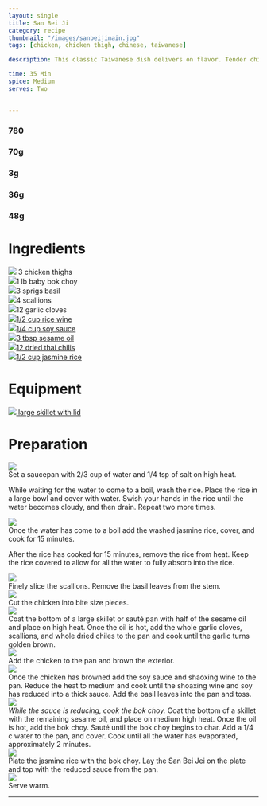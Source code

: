 ```yaml
---
layout: single
title: San Bei Ji
category: recipe
thumbnail: "/images/sanbeijimain.jpg"
tags: [chicken, chicken thigh, chinese, taiwanese]

description: This classic Taiwanese dish delivers on flavor. Tender chicken is cooked with sweet garlic cloves, dried thai chiles, soy sauce, shoaxing wine, basil, and paired with charred bok choy and jasmine rice.

time: 35 Min
spice: Medium
serves: Two


---
```


<div id= "nutrition">
<div id="calories"><h3> 780 </h3> </div>
<div id="carbs"><h3> 70g</h3> </div>
<div id="fiber"><h3> 3g</h3> </div>
<div id="fat"><h3> 36g</h3> </div>
<div id="protein"><h3> 48g</h3> </div>
</div>

<div id= "ingredienthdr">
<h1>Ingredients</h1>
</div>

<div id="ingredients">
<div id="ingredientone"><img src="/images/chickenthigh.jpeg"/> 3 chicken thighs </div>
<div id="ingredienttwo"><img src="/images/babybokchoy.jpeg"/>1 lb baby bok choy</div>
<div id="ingredientthree"><img src="/images/basil.jpeg"/>3 sprigs basil</div>
<div id="ingredientfour"><img src="/images/4scallions.jpeg"/>4 scallions</div>
</div>

<div id="ingredients">
<div id="ingredientone"><img src="/images/12garliccloves.jpeg"/>12 garlic cloves</div>
<div id="ingredienttwo"><a href="https://www.amazon.com/Michiu-Rice-Cooking-Wine-750ml/dp/B0086XT6Z8/ref=as_li_ss_tl?s=grocery&rps=1&ie=UTF8&qid=1482382553&sr=1-1&keywords=rice+wine&refinements=p_85:2470955011&linkCode=ll1&tag=cilalime09-20&linkId=04504e3c65f5f9d10f0595d9d835b71a"><img src="/images/ricewine.jpeg"/>1/2 cup rice wine</a></div>
<div id="ingredientthree"><a href="https://www.amazon.com/Kikkoman-Soy-Sauce-33-8-oz/dp/B003XDIU30/ref=as_li_ss_tl?s=grocery&rps=1&ie=UTF8&qid=1481514395&sr=1-2&keywords=soy+sauce&refinements=p_85:2470955011&linkCode=ll1&tag=cilalime09-20&linkId=415765787bbc2dc8941eee7571122ef7"><img src="/images/tamari.jpeg"/>1/4 cup soy sauce</a></div>
<div id="ingredientfour"><a href="https://www.amazon.com/Tourangelle-Toasted-Sesame-Oil-Expeller-pressed/dp/B005WXMPMQ/ref=as_li_ss_tl?ie=UTF8&qid=1481514125&sr=8-3&keywords=sesame+oil&th=1&linkCode=ll1&tag=cilalime09-20&linkId=e3b1a64ef44b71e6247134f6cf267b92"><img src="/images/sesameoil.jpeg"/>3 tbsp sesame oil</a></div>
</div>

<div id="ingredients">
<div id="ingredientone"><a href="https://www.amazon.com/Your-Kitchen-Organic-Dried-Chili/dp/B00K750D5K/ref=as_li_ss_tl?s=grocery&rps=1&ie=UTF8&qid=1481990844&sr=1-2&keywords=dried+thai+chili&refinements=p_85:2470955011&th=1&linkCode=ll1&tag=cilalime09-20&linkId=da81fa08f8e93e8d35007e58fe8791e5"><img src="/images/12driedthaichilis.jpeg"/>12 dried thai chilis</a></div>
<div id="ingredienttwo"><a href="https://www.amazon.com/Lundberg-California-White-Jasmine-Ounce/dp/B000VHJG3E/ref=as_li_ss_tl?rps=1&ie=UTF8&qid=1481991247&sr=1-1&keywords=jasmine+rice&refinements=p_85:2470955011&linkCode=ll1&tag=cilalime09-20&linkId=1991998c456a85de8997a447cb06ed6a"><img src="/images/jasminerice.jpeg"/>1/2 cup jasmine rice</a></div>
</div>

<div id= "equipmenthdr">
<h1>Equipment</h1>
</div>

<div id="equipment">
<div id="equipmentone"><a href="https://www.amazon.com/All-Clad-Stainless-Tri-Ply-Dishwasher-Cookware/dp/B00FUF5K8W/ref=as_li_ss_tl?s=grocery&ie=UTF8&qid=1482382017&sr=8-1&keywords=all+clad+skillet&linkCode=ll1&tag=cilalime09-20&linkId=adb742811b3653f37c30aac767585224"><img src="/images/skilletwithlid.jpeg"/> large skillet with lid </a></div>
</div>

<div id="preparation">
<h1>Preparation</h1>
</div>

<div id="instruction">
<div id="image"><img src="/images/sanbeiji1.jpeg"/> </div>
<div id="step">Set a saucepan with 2/3 cup of water and 1/4 tsp of salt on high heat.
<p>While waiting for the water to come to a boil, wash the rice. Place the rice in a large bowl and cover with water. Swish your hands in the rice until the water becomes cloudy, and then drain. Repeat two more times.</p></div>
</div>

<div id="instruction">
<div id="image"><img src="/images/sanbeiji2.jpeg"/> </div>
<div id="step">Once the water has come to a boil add the washed jasmine rice, cover, and cook for 15 minutes.
<p>After the rice has cooked for 15 minutes, remove the rice from heat. Keep the rice covered to allow for all the water to fully absorb into the rice.</p></div>
</div>

<div id="instruction">
<div id="image"><img src="/images/sanbeiji3.jpeg"/> </div>
<div id="step">Finely slice the scallions. Remove the basil leaves from the stem.</div>
</div>

<div id="instruction">
<div id="image"><img src="/images/sanbeiji4.jpeg"/> </div>
<div id="step">Cut the chicken into bite size pieces.</div>
</div>

<div id="instruction">
<div id="image"><img src="/images/sanbeiji5.jpeg"/> </div>
<div id="step">Coat the bottom of a large skillet or sauté pan with half of the sesame oil and place on high heat. Once the oil is hot, add the whole garlic cloves, scallions, and whole dried chiles to the pan and cook until the garlic turns golden brown.</div>
</div>

<div id="instruction">
<div id="image"><img src="/images/sanbeiji6.jpeg"/> </div>
<div id="step">Add the chicken to the pan and brown the exterior.</div>
</div>

<div id="instruction">
<div id="image"><img src="/images/sanbeiji7.jpeg"/> </div>
<div id="step">Once the chicken has browned add the soy sauce and shaoxing wine to the pan. Reduce the heat to medium and cook until the shoaxing wine and soy has reduced into a thick sauce. Add the basil leaves into the pan and toss.</div>
</div>

<div id="instruction">
<div id="image"><img src="/images/sanbeiji8.jpeg"/> </div>
<div id="step"><i>While the sauce is reducing, cook the bok choy.</i> Coat the bottom of a skillet with the remaining sesame oil, and place on medium high heat. Once the oil is hot, add the bok choy. Sauté until the bok choy begins to char. Add a 1/4 c water to the pan, and cover. Cook until all the water has evaporated, approximately 2 minutes.</div>
</div>

<div id="instruction">
<div id="image"><img src="/images/sanbeiji9.jpeg"/> </div>
<div id="step">Plate the jasmine rice with the bok choy. Lay the San Bei Jei on the plate and top with the reduced sauce from the pan.</div>
</div>


<div id="instruction">
<div id="image"><img src="/images/cottagepie9.jpeg"/> </div>
<div id="step"> Serve warm. </div>
</div>

---
